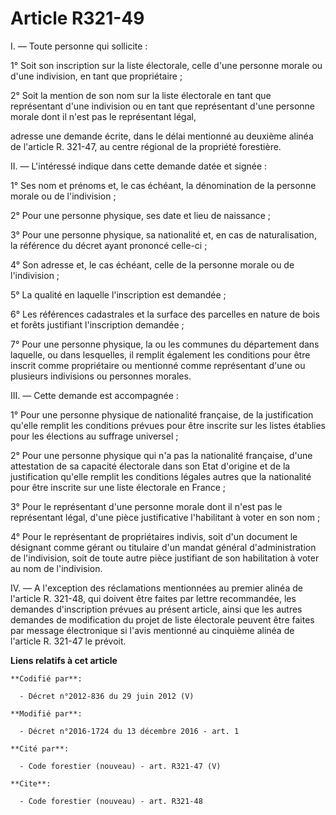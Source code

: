 # Article R321-49

I. ― Toute personne qui sollicite :

1° Soit son inscription sur la liste électorale, celle d'une personne morale ou d'une indivision, en tant que propriétaire ; 

2° Soit la mention de son nom sur la liste électorale en tant que représentant d'une indivision ou en tant que représentant
d'une personne morale dont il n'est pas le représentant légal, 

adresse une demande écrite, dans le délai mentionné au deuxième alinéa de l'article R. 321-47, au centre régional de la
propriété forestière. 

II. ― L'intéressé indique dans cette demande datée et signée : 

1° Ses nom et prénoms et, le cas échéant, la dénomination de la personne morale ou de l'indivision ; 

2° Pour une personne physique, ses date et lieu de naissance ; 

3° Pour une personne physique, sa nationalité et, en cas de naturalisation, la référence du décret ayant prononcé celle-ci ; 

4° Son adresse et, le cas échéant, celle de la personne morale ou de l'indivision ; 

5° La qualité en laquelle l'inscription est demandée ; 

6° Les références cadastrales et la surface des parcelles en nature de bois et forêts justifiant l'inscription demandée ; 

7° Pour une personne physique, la ou les communes du département dans laquelle, ou dans lesquelles, il remplit également les
conditions pour être inscrit comme propriétaire ou mentionné comme représentant d'une ou plusieurs indivisions ou personnes
morales. 

III. ― Cette demande est accompagnée : 

1° Pour une personne physique de nationalité française, de la justification qu'elle remplit les conditions prévues pour être
inscrite sur les listes établies pour les élections au suffrage universel ; 

2° Pour une personne physique qui n'a pas la nationalité française, d'une attestation de sa capacité électorale dans son Etat
d'origine et de la justification qu'elle remplit les conditions légales autres que la nationalité pour être inscrite sur une
liste électorale en France ; 

3° Pour le représentant d'une personne morale dont il n'est pas le représentant légal, d'une pièce justificative l'habilitant
à voter en son nom ; 

4° Pour le représentant de propriétaires indivis, soit d'un document le désignant comme gérant ou titulaire d'un mandat
général d'administration de l'indivision, soit de toute autre pièce justifiant de son habilitation à voter au nom de
l'indivision. 

IV. ― A l'exception des réclamations mentionnées au premier alinéa de l'article R. 321-48, qui doivent être faites par lettre
recommandée, les demandes d'inscription prévues au présent article, ainsi que les autres demandes de modification du projet
de liste électorale peuvent être faites par message électronique si l'avis mentionné au cinquième alinéa de l'article R.
321-47 le prévoit.

**Liens relatifs à cet article**

	**Codifié par**:

	  - Décret n°2012-836 du 29 juin 2012 (V)

	**Modifié par**:

	  - Décret n°2016-1724 du 13 décembre 2016 - art. 1

	**Cité par**:

	  - Code forestier (nouveau) - art. R321-47 (V)

	**Cite**:

	  - Code forestier (nouveau) - art. R321-48
